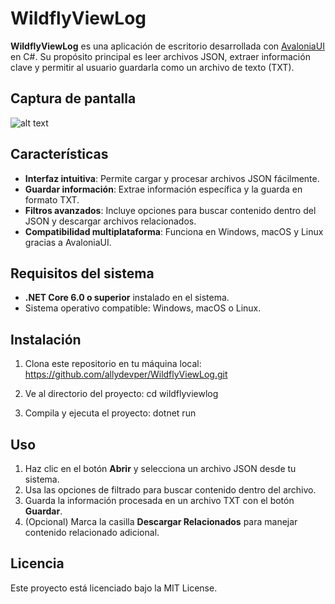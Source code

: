 # WildflyViewLog

**WildflyViewLog** es una aplicación de escritorio desarrollada con [AvaloniaUI](https://avaloniaui.net/) en C#. Su propósito principal es leer archivos JSON, extraer información clave y permitir al usuario guardarla como un archivo de texto (TXT).

## Captura de pantalla
![alt text](https://i.ibb.co/TY6Xyzh/Sin-t-tulo.png)

## Características
- **Interfaz intuitiva**: Permite cargar y procesar archivos JSON fácilmente.
- **Guardar información**: Extrae información específica y la guarda en formato TXT.
- **Filtros avanzados**: Incluye opciones para buscar contenido dentro del JSON y descargar archivos relacionados.
- **Compatibilidad multiplataforma**: Funciona en Windows, macOS y Linux gracias a AvaloniaUI.

## Requisitos del sistema
- **.NET Core 6.0 o superior** instalado en el sistema.
- Sistema operativo compatible: Windows, macOS o Linux.

## Instalación

 1. Clona este repositorio en tu máquina local:
    https://github.com/allydevper/WildflyViewLog.git

 2. Ve al directorio del proyecto:
    cd wildflyviewlog

 3. Compila y ejecuta el proyecto:
    dotnet run
    
## Uso

 1. Haz clic en el botón **Abrir** y selecciona un archivo JSON desde tu
    sistema.
 2. Usa las opciones de filtrado para buscar contenido dentro del
    archivo.
 3. Guarda la información procesada en un archivo TXT con el botón
    **Guardar**.
 4. (Opcional) Marca la casilla **Descargar Relacionados** para manejar
    contenido relacionado adicional.

## Licencia
Este proyecto está licenciado bajo la MIT License.
